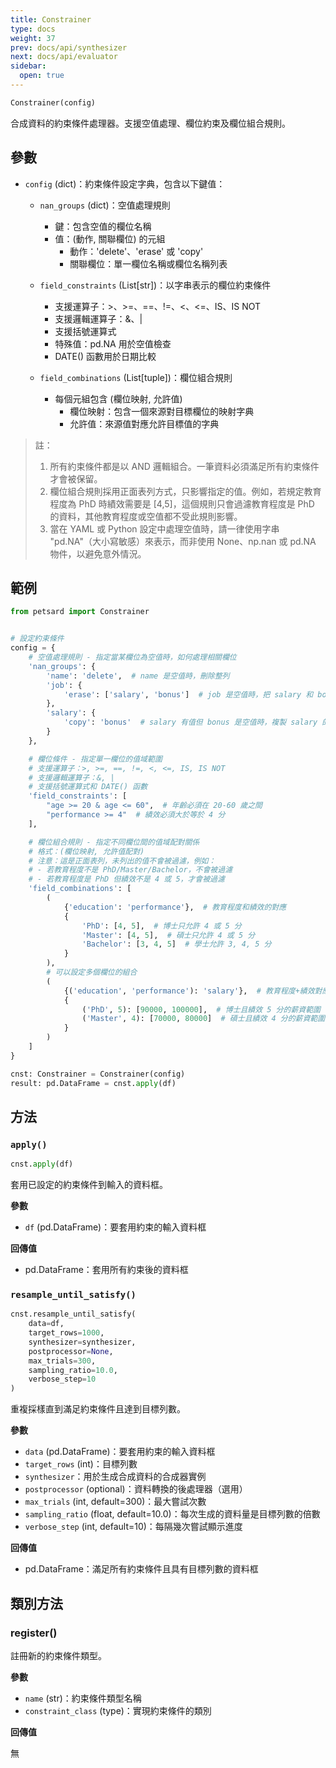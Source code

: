 ```yaml
---
title: Constrainer
type: docs
weight: 37
prev: docs/api/synthesizer
next: docs/api/evaluator
sidebar:
  open: true
---
```



```python
Constrainer(config)
```

合成資料的約束條件處理器。支援空值處理、欄位約束及欄位組合規則。

## 參數

- `config` (dict)：約束條件設定字典，包含以下鍵值：

  - `nan_groups` (dict)：空值處理規則
    - 鍵：包含空值的欄位名稱
    - 值：(動作, 關聯欄位) 的元組
      - 動作：'delete'、'erase' 或 'copy'
      - 關聯欄位：單一欄位名稱或欄位名稱列表

  - `field_constraints` (List[str])：以字串表示的欄位約束條件
    - 支援運算子：>、>=、==、!=、<、<=、IS、IS NOT
    - 支援邏輯運算子：&、|
    - 支援括號運算式
    - 特殊值：pd.NA 用於空值檢查
    - DATE() 函數用於日期比較

  - `field_combinations` (List[tuple])：欄位組合規則
    - 每個元組包含 (欄位映射, 允許值)
      - 欄位映射：包含一個來源對目標欄位的映射字典
      - 允許值：來源值對應允許目標值的字典

> 註：
> 1. 所有約束條件都是以 AND 邏輯組合。一筆資料必須滿足所有約束條件才會被保留。
> 2. 欄位組合規則採用正面表列方式，只影響指定的值。例如，若規定教育程度為 PhD 時績效需要是 [4,5]，這個規則只會過濾教育程度是 PhD 的資料，其他教育程度或空值都不受此規則影響。
> 3. 當在 YAML 或 Python 設定中處理空值時，請一律使用字串 "pd.NA"（大小寫敏感）來表示，而非使用 None、np.nan 或 pd.NA 物件，以避免意外情況。

## 範例

```python
from petsard import Constrainer


# 設定約束條件
config = {
    # 空值處理規則 - 指定當某欄位為空值時，如何處理相關欄位
    'nan_groups': {
        'name': 'delete',  # name 是空值時，刪除整列
        'job': {
            'erase': ['salary', 'bonus']  # job 是空值時，把 salary 和 bonus 設為空值
        },
        'salary': {
            'copy': 'bonus'  # salary 有值但 bonus 是空值時，複製 salary 的值到 bonus
        }
    },

    # 欄位條件 - 指定單一欄位的值域範圍
    # 支援運算子：>, >=, ==, !=, <, <=, IS, IS NOT
    # 支援邏輯運算子：&, |
    # 支援括號運算式和 DATE() 函數
    'field_constraints': [
        "age >= 20 & age <= 60",  # 年齡必須在 20-60 歲之間
        "performance >= 4"  # 績效必須大於等於 4 分
    ],

    # 欄位組合規則 - 指定不同欄位間的值域配對關係
    # 格式：(欄位映射, 允許值配對)
    # 注意：這是正面表列，未列出的值不會被過濾，例如：
    # - 若教育程度不是 PhD/Master/Bachelor，不會被過濾
    # - 若教育程度是 PhD 但績效不是 4 或 5，才會被過濾
    'field_combinations': [
        (
            {'education': 'performance'},  # 教育程度和績效的對應
            {
                'PhD': [4, 5],  # 博士只允許 4 或 5 分
                'Master': [4, 5],  # 碩士只允許 4 或 5 分
                'Bachelor': [3, 4, 5]  # 學士允許 3, 4, 5 分
            }
        ),
        # 可以設定多個欄位的組合
        (
            {('education', 'performance'): 'salary'},  # 教育程度+績效對應薪資
            {
                ('PhD', 5): [90000, 100000],  # 博士且績效 5 分的薪資範圍
                ('Master', 4): [70000, 80000]  # 碩士且績效 4 分的薪資範圍
            }
        )
    ]
}

cnst: Constrainer = Constrainer(config)
result: pd.DataFrame = cnst.apply(df)
```

## 方法

### `apply()`

```python
cnst.apply(df)
```

套用已設定的約束條件到輸入的資料框。

**參數**

- `df` (pd.DataFrame)：要套用約束的輸入資料框

**回傳值**

- pd.DataFrame：套用所有約束後的資料框

### `resample_until_satisfy()`

```python
cnst.resample_until_satisfy(
    data=df,
    target_rows=1000,
    synthesizer=synthesizer,
    postprocessor=None,
    max_trials=300,
    sampling_ratio=10.0,
    verbose_step=10
)
```

重複採樣直到滿足約束條件且達到目標列數。

**參數**

- `data` (pd.DataFrame)：要套用約束的輸入資料框
- `target_rows` (int)：目標列數
- `synthesizer`：用於生成合成資料的合成器實例
- `postprocessor` (optional)：資料轉換的後處理器（選用）
- `max_trials` (int, default=300)：最大嘗試次數
- `sampling_ratio` (float, default=10.0)：每次生成的資料量是目標列數的倍數
- `verbose_step` (int, default=10)：每隔幾次嘗試顯示進度

**回傳值**

- pd.DataFrame：滿足所有約束條件且具有目標列數的資料框

## 類別方法

### register()

註冊新的約束條件類型。

**參數**

- `name` (str)：約束條件類型名稱
- `constraint_class` (type)：實現約束條件的類別

**回傳值**

無